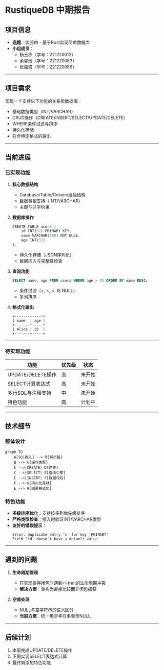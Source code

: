 # RustiqueDB 中期报告

## 项目信息
- **选题**：实验四 - 基于Rust实现简单数据库  
- **小组成员**：
  - 杨玉栋（学号：221220012）  
  - 余睿琰（学号：221220083）  
  - 张嘉盛（学号：221220086）

---

## 项目需求
实现一个支持以下功能的关系型数据库：
- 基础数据类型（INT/VARCHAR）
- CRUD操作（CREATE/INSERT/SELECT/UPDATE/DELETE）
- WHERE条件过滤与排序
- 持久化存储
- 符合特定格式的输出

---

## 当前进展

### 已实现功能
1. **核心数据结构**
   - Database/Table/Column层级结构
   - 数据类型支持（INT/VARCHAR）
   - 主键与非空约束

2. **数据库操作**
   ```rust
   CREATE TABLE users (
       id INT(32) PRIMARY KEY,
       name VARCHAR(100) NOT NULL,
       age INT(32)
   );
   ```
   - 持久化存储（JSON序列化）
   - 数据插入与完整性检查

3. **查询功能**
   ```sql
   SELECT name, age FROM users WHERE age > 25 ORDER BY name DESC;
   ```
   - 条件过滤（>, <, =, IS NULL）
   - 多列排序

4. **格式化输出**
   ```
   +-------+-----+
   | name  | age |
   +-------+-----+
   | Alice | 30  |
   +-------+-----+
   ```

---

### 待实现功能
| 功能             | 优先级 | 状态  |
|----------------|--------|-------|
| UPDATE/DELETE操作 | 高     | 未开始|
| SELECT计算表达式    | 高     | 未开始|
| 多行SQL与注释支持     | 中     | 未开始|
| 特色功能           | 高     | 计划中|

---

## 技术细节

### 整体设计
```mermaid
graph TD
    A[SQL输入] --> B[解析器]
    B --> C{操作类型}
    C -->|CREATE| D[建表]
    C -->|SELECT| E[查询引擎]
    C -->|INSERT| F[数据校验]
    F --> G[持久化存储]
    E --> H[结果格式化]
```

### 特色功能
- **多级排序优化**：支持按多列优先级排序
- **严格类型检查**：插入时验证INT/VARCHAR类型
- **友好的错误提示**：
  ```
  Error: Duplicate entry '1' for key 'PRIMARY'
  Field 'id' doesn't have a default value
  ```

---

## 遇到的问题
1. **生命周期管理**  
   - 在实现排序闭包时遇到`Fn` trait的生命周期冲突  
   - **解决方案**：重构为直接比较而非闭包捕获

2. **空值处理**  
   - NULL与空字符串的语义区分  
   - **当前方案**：统一用空字符串表示NULL

---

## 后续计划
1. 本周完成UPDATE/DELETE操作
2. 下周实现SELECT表达式计算
3. 最终周添加特色功能
